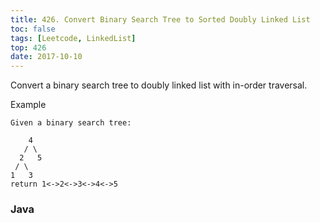 ```yaml
---
title: 426. Convert Binary Search Tree to Sorted Doubly Linked List
toc: false
tags: [Leetcode, LinkedList]
top: 426
date: 2017-10-10
---
```


Convert a binary search tree to doubly linked list with in-order traversal.

Example

```
Given a binary search tree:

    4
   / \
  2   5
 / \
1   3		
return 1<->2<->3<->4<->5
```
### Java

